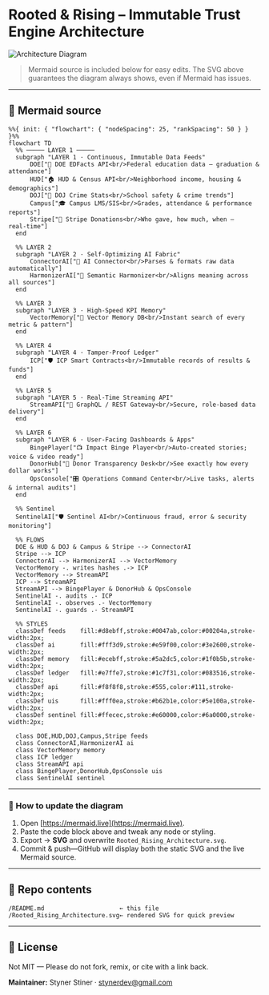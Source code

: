 # Rooted & Rising – Immutable Trust Engine Architecture

![Architecture Diagram](Rooted_Rising_Architecture.svg)

> Mermaid source is included below for easy edits.
> The SVG above guarantees the diagram always shows, even if Mermaid has issues.

---

## 📐 Mermaid source

```mermaid
%%{ init: { "flowchart": { "nodeSpacing": 25, "rankSpacing": 50 } } }%%
flowchart TD
  %% ───── LAYER 1 ─────
  subgraph "LAYER 1 · Continuous, Immutable Data Feeds"
      DOE["📘 DOE EDFacts API<br/>Federal education data — graduation & attendance"]
      HUD["🏠 HUD & Census API<br/>Neighborhood income, housing & demographics"]
      DOJ["🚨 DOJ Crime Stats<br/>School safety & crime trends"]
      Campus["🎓 Campus LMS/SIS<br/>Grades, attendance & performance reports"]
      Stripe["💸 Stripe Donations<br/>Who gave, how much, when — real‑time"]
  end

  %% LAYER 2
  subgraph "LAYER 2 · Self‑Optimizing AI Fabric"
      ConnectorAI["🔗 AI Connector<br/>Parses & formats raw data automatically"]
      HarmonizerAI["🔎 Semantic Harmonizer<br/>Aligns meaning across all sources"]
  end

  %% LAYER 3
  subgraph "LAYER 3 · High‑Speed KPI Memory"
      VectorMemory["🧠 Vector Memory DB<br/>Instant search of every metric & pattern"]
  end

  %% LAYER 4
  subgraph "LAYER 4 · Tamper‑Proof Ledger"
      ICP["🛡️ ICP Smart Contracts<br/>Immutable records of results & funds"]
  end

  %% LAYER 5
  subgraph "LAYER 5 · Real‑Time Streaming API"
      StreamAPI["🚦 GraphQL / REST Gateway<br/>Secure, role‑based data delivery"]
  end

  %% LAYER 6
  subgraph "LAYER 6 · User‑Facing Dashboards & Apps"
      BingePlayer["📺 Impact Binge Player<br/>Auto‑created stories; voice & video ready"]
      DonorHub["🎁 Donor Transparency Desk<br/>See exactly how every dollar works"]
      OpsConsole["🎛️ Operations Command Center<br/>Live tasks, alerts & internal audits"]
  end

  %% Sentinel
  SentinelAI["🛡️ Sentinel AI<br/>Continuous fraud, error & security monitoring"]

  %% FLOWS
  DOE & HUD & DOJ & Campus & Stripe --> ConnectorAI
  Stripe --> ICP
  ConnectorAI --> HarmonizerAI --> VectorMemory
  VectorMemory -. writes hashes .-> ICP
  VectorMemory --> StreamAPI
  ICP --> StreamAPI
  StreamAPI --> BingePlayer & DonorHub & OpsConsole
  SentinelAI -. audits .- ICP
  SentinelAI -. observes .- VectorMemory
  SentinelAI -. guards .- StreamAPI

  %% STYLES
  classDef feeds    fill:#d8ebff,stroke:#0047ab,color:#00204a,stroke-width:2px;
  classDef ai       fill:#fff3d9,stroke:#e59f00,color:#3e2600,stroke-width:2px;
  classDef memory   fill:#ecebff,stroke:#5a2dc5,color:#1f0b5b,stroke-width:2px;
  classDef ledger   fill:#e7ffe7,stroke:#1c7f31,color:#083516,stroke-width:2px;
  classDef api      fill:#f8f8f8,stroke:#555,color:#111,stroke-width:2px;
  classDef uis      fill:#fff0ea,stroke:#b62b1e,color:#5e100a,stroke-width:2px;
  classDef sentinel fill:#ffecec,stroke:#e60000,color:#6a0000,stroke-width:2px;

  class DOE,HUD,DOJ,Campus,Stripe feeds
  class ConnectorAI,HarmonizerAI ai
  class VectorMemory memory
  class ICP ledger
  class StreamAPI api
  class BingePlayer,DonorHub,OpsConsole uis
  class SentinelAI sentinel
```

---

### 🔄 How to update the diagram

1. Open [https://mermaid.live](https://mermaid.live).
2. Paste the code block above and tweak any node or styling.
3. Export → **SVG** and overwrite `Rooted_Rising_Architecture.svg`.
4. Commit & push—GitHub will display both the static SVG and the live Mermaid source.

---

## 📁 Repo contents

```
/README.md                     ← this file
/Rooted_Rising_Architecture.svg← rendered SVG for quick preview
```

---

## 📝 License

Not MIT — Please do not fork, remix, or cite with a link back.

**Maintainer:** Styner Stiner · [stynerdev@gmail.com](mailto:stynerdev@gmail.com)
